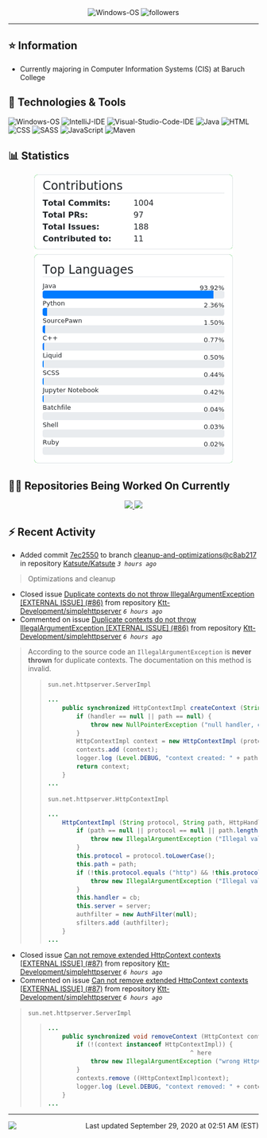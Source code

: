 <div align="center">
    <img 
        src="https://img.shields.io/badge/OS-Windows-informational?style=for-the-badge&color=3278be"
        alt="Windows-OS">
    <img 
        src="https://img.shields.io/github/followers/katsute?color=3278be&style=for-the-badge"
        alt="followers">
</div>

<hr>

## ⭐ Information

 - Currently majoring in Computer Information Systems (CIS) at Baruch College

## 🔧 Technologies & Tools

<img 
    src="https://img.shields.io/badge/OS-Windows-informational?style=flat-square&color=3278be"
    alt="Windows-OS">
<img 
    src="https://img.shields.io/badge/Editor-IntelliJ_IDEA-informational?style=flat-square&logo=intellij-idea&logoColor=white&color=3278be"
    alt="IntelliJ-IDE">
<img 
    src="https://img.shields.io/badge/Editor-Visual_Studio_Code-informational?style=flat-square&logo=Visual-Studio-Code&logoColor=white&color=3278be"
    alt="Visual-Studio-Code-IDE">
<img 
    src="https://img.shields.io/badge/Code-Java-informational?style=flat-square&logo=java&logoColor=white&color=3278be"
    alt="Java">
<img 
    src="https://img.shields.io/badge/Code-HTML-informational?style=flat-square&logo=html5&logoColor=white&color=3278be"
    alt="HTML">
<img 
    src="https://img.shields.io/badge/Code-CSS-informational?style=flat-square&logo=css-wizardry&logoColor=white&color=3278be"
    alt="CSS">
<img 
    src="https://img.shields.io/badge/Code-SASS-informational?style=flat-square&logo=sass&logoColor=white&color=3278be"
    alt="SASS">
<img 
    src="https://img.shields.io/badge/Code-JavaScript-informational?style=flat-square&logo=javascript&logoColor=white&color=3278be"
    alt="JavaScript">
<img 
    src="https://img.shields.io/badge/Tools-Maven-informational?style=flat-square&logo=apache-maven&logoColor=white&color=3278be"
    alt="Maven">

## 📊 Statistics
<div align="center">
    <a href="https://github.com/Katsute/Katsute/">
        <img src="https://github.com/Katsute/Katsute/blob/master/contributions.png">
    </a>
    <a href="https://github.com/Katsute/Katsute/">
        <img src="https://github.com/Katsute/Katsute/blob/master/languages.png">
    </a>
</div>

## 👨‍💻 Repositories Being Worked On Currently
<div align="center">
    <a href="https://github.com/Ktt-Development/ktt-development.github.io">
        <img
            src="https://github-readme-stats.vercel.app/api/pin/?username=ktt-development&repo=ktt-development.github.io&show_owner=true&title_color=3278be&text_color=202020">
    </a>
    <a href="https://github.com/Ktt-Development/rexedia">
        <img
            src="https://github-readme-stats.vercel.app/api/pin/?username=Ktt-Development&repo=rexedia&show_owner=true&title_color=3278be&text_color=202020">
    </a>
</div>

## ⚡ Recent Activity

 - Added commit [7ec2550](https://github.com/Katsute/Katsute/commit/7ec255025bc9a3601e7653ca356cdbea6f76a9d2) to branch [cleanup-and-optimizations@c8ab217](https://github.com/Katsute/Katsute/tree/cleanup-and-optimizations@c8ab217) in repository [Katsute/Katsute](https://github.com/Katsute/Katsute)  *`3 hours ago`*
  > Optimizations and cleanup
 - Closed issue [Duplicate contexts do not throw IllegalArgumentException [EXTERNAL ISSUE] (#86)](https://github.com/Ktt-Development/simplehttpserver/issues/86) from repository [Ktt-Development/simplehttpserver](https://github.com/Ktt-Development/simplehttpserver)  *`6 hours ago`*
 - Commented on issue [Duplicate contexts do not throw IllegalArgumentException [EXTERNAL ISSUE] (#86)](https://github.com/Ktt-Development/simplehttpserver/issues/86#issuecomment-700357752) from repository [Ktt-Development/simplehttpserver](https://github.com/Ktt-Development/simplehttpserver)  *`6 hours ago`*
  > According to the source code an `IllegalArgumentException` is **never thrown** for duplicate contexts. The documentation on this method is invalid.
  >  > `sun.net.httpserver.ServerImpl`
  >  > ```java
  >  > ...
  >  >     public synchronized HttpContextImpl createContext (String path, HttpHandler handler) {
  >  >         if (handler == null || path == null) {
  >  >             throw new NullPointerException ("null handler, or path parameter");
  >  >         }
  >  >         HttpContextImpl context = new HttpContextImpl (protocol, path, handler, this);
  >  >         contexts.add (context);
  >  >         logger.log (Level.DEBUG, "context created: " + path);
  >  >         return context;
  >  >     }
  >  > ...
  >  > ```
  >  > `sun.net.httpserver.HttpContextImpl`
  >  > ```java
  >  > ...
  >  >     HttpContextImpl (String protocol, String path, HttpHandler cb, ServerImpl server) {
  >  >         if (path == null || protocol == null || path.length() < 1 || path.charAt(0) != '/') {
  >  >             throw new IllegalArgumentException ("Illegal value for path or protocol");
  >  >         }
  >  >         this.protocol = protocol.toLowerCase();
  >  >         this.path = path;
  >  >         if (!this.protocol.equals ("http") && !this.protocol.equals ("https")) {
  >  >             throw new IllegalArgumentException ("Illegal value for protocol");
  >  >         }
  >  >         this.handler = cb;
  >  >         this.server = server;
  >  >         authfilter = new AuthFilter(null);
  >  >         sfilters.add (authfilter);
  >  >     }
  >  > ...
  >  > ```
 - Closed issue [Can not remove extended HttpContext contexts [EXTERNAL ISSUE] (#87)](https://github.com/Ktt-Development/simplehttpserver/issues/87) from repository [Ktt-Development/simplehttpserver](https://github.com/Ktt-Development/simplehttpserver)  *`6 hours ago`*
 - Commented on issue [Can not remove extended HttpContext contexts [EXTERNAL ISSUE] (#87)](https://github.com/Ktt-Development/simplehttpserver/issues/87#issuecomment-700356595) from repository [Ktt-Development/simplehttpserver](https://github.com/Ktt-Development/simplehttpserver)  *`6 hours ago`*
  > `sun.net.httpserver.ServerImpl`
  >  > ```java
  >  > ...
  >  >     public synchronized void removeContext (HttpContext context) throws IllegalArgumentException {
  >  >         if (!(context instanceof HttpContextImpl)) {
  >  >                                         ^ here
  >  >             throw new IllegalArgumentException ("wrong HttpContext type");
  >  >         }
  >  >         contexts.remove ((HttpContextImpl)context);
  >  >         logger.log (Level.DEBUG, "context removed: " + context.getPath());
  >  >     }
  >  > ...
  >  > ```

---
<img align="left" src="https://github.com/Katsute/Katsute/workflows/Update%20README.md/badge.svg"><p align="right">Last updated September 29, 2020 at 02:51 AM (EST)</p>
